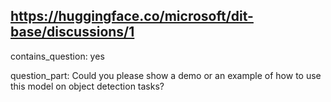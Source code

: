 ## https://huggingface.co/microsoft/dit-base/discussions/1

contains_question: yes

question_part: Could you please show a demo or an example of how to use this model on object detection tasks?